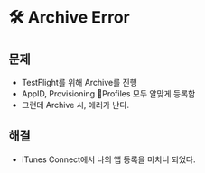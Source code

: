 # 🛠 Archive Error

## 문제
* TestFlight를 위해 Archive를 진행
* AppID, Provisioning Profiles 모두 알맞게 등록함
* 그런데 Archive 시, 에러가 난다.

## 해결
* iTunes Connect에서 나의 앱 등록을 마치니 되었다.


